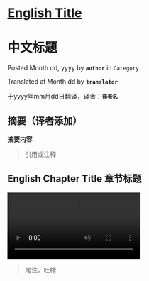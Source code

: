 # [English Title][link-blogpost]
# 中文标题

Posted Month dd, yyyy by **`author`** in `Category`

Translated at Month dd by **`translator`**

于yyyy年mm月dd日翻译，译者：**`译者名`**

## **摘要（译者添加）**

**摘要内容**

> 引用或注释

## English Chapter Title 章节标题

<video controls>
  <source src="https://github.com/jnxyp/Starsector-Translation/blob/master/Blog%20Translation/20200207%20-%20Painting%20the%20Stars/Fusion%20Lamp.mp4?raw=true" type="video/mp4">
Your browser does not support the video tag. 您的浏览器不支持播放此视频。
</video>


> 尾注，吐槽

[link-blogpost]: http://fractalsoftworks.com/........

[pic-name]:yyyymmdd-name.jpg